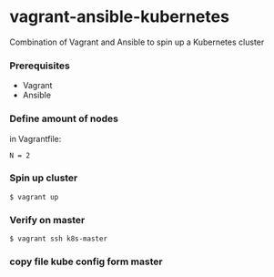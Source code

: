 # vagrant-ansible-kubernetes
Combination of Vagrant and Ansible to spin up a Kubernetes cluster

### Prerequisites
- Vagrant
- Ansible

### Define amount of nodes
in Vagrantfile:
```
N = 2
```


### Spin up cluster
```
$ vagrant up
```

### Verify on master
```
$ vagrant ssh k8s-master
```

### copy file kube config form master
